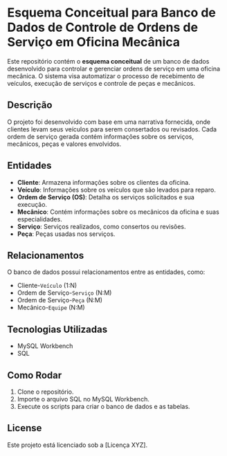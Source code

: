 # Esquema Conceitual para Banco de Dados de Controle de Ordens de Serviço em Oficina Mecânica

Este repositório contém o **esquema conceitual** de um banco de dados desenvolvido para controlar e gerenciar ordens de serviço em uma oficina mecânica. O sistema visa automatizar o processo de recebimento de veículos, execução de serviços e controle de peças e mecânicos. 

## Descrição

O projeto foi desenvolvido com base em uma narrativa fornecida, onde clientes levam seus veículos para serem consertados ou revisados. Cada ordem de serviço gerada contém informações sobre os serviços, mecânicos, peças e valores envolvidos.

## Entidades

- **Cliente**: Armazena informações sobre os clientes da oficina.
- **Veículo**: Informações sobre os veículos que são levados para reparo.
- **Ordem de Serviço (OS)**: Detalha os serviços solicitados e sua execução.
- **Mecânico**: Contém informações sobre os mecânicos da oficina e suas especialidades.
- **Serviço**: Serviços realizados, como consertos ou revisões.
- **Peça**: Peças usadas nos serviços.

## Relacionamentos

O banco de dados possui relacionamentos entre as entidades, como:
- Cliente-`Veículo` (1:N)
- Ordem de Serviço-`Serviço` (N:M)
- Ordem de Serviço-`Peça` (N:M)
- Mecânico-`Equipe` (N:M)

## Tecnologias Utilizadas

- MySQL Workbench
- SQL

## Como Rodar

1. Clone o repositório.
2. Importe o arquivo SQL no MySQL Workbench.
3. Execute os scripts para criar o banco de dados e as tabelas.

## License

Este projeto está licenciado sob a [Licença XYZ].
